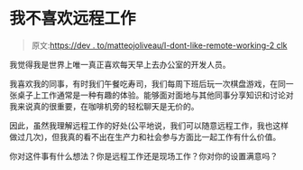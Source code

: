 # 我不喜欢远程工作

> 原文:[https://dev . to/matteojoliveau/I-dont-like-remote-working-2 clk](https://dev.to/matteojoliveau/i-dont-like-remote-working-2clk)

我觉得我是世界上唯一真正喜欢每天早上去办公室的开发人员。

我喜欢我的同事，有时我们午餐吃寿司，我们每周下班后玩一次棋盘游戏，在同一张桌子上工作通常是一种有趣的体验。能够面对面地与其他同事分享知识和讨论对我来说真的很重要，在咖啡机旁的轻松聊天是无价的。

因此，虽然我理解远程工作的好处(公平地说，我们可以随意远程工作，我也这样做过几次)，但我真的看不出在生产力和社会参与方面比一起工作有什么价值。

你对这件事有什么想法？你是远程工作还是现场工作？你对你的设置满意吗？